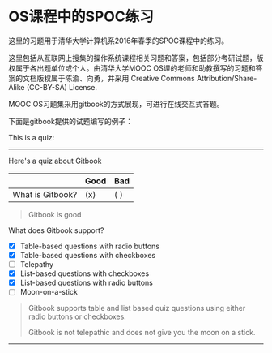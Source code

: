 # OS课程中的SPOC练习
这里的习题用于清华大学计算机系2016年春季的SPOC课程中的练习。


这里包括从互联网上搜集的操作系统课程相关习题和答案，包括部分考研试题，版权属于各出题单位或个人。由清华大学MOOC OS课的老师和助教撰写的习题和答案的文档版权属于陈渝、向勇，并采用 Creative Commons Attribution/Share-Alike (CC-BY-SA) License.

MOOC OS习题集采用gitbook的方式展现，可进行在线交互式答题。

下面是gitbook提供的试题编写的例子：

This is a quiz:

---

Here's a quiz about Gitbook

|                  | Good | Bad |
| ---------------- | ---- | --- |
| What is Gitbook? | (x)  | ( ) |

> Gitbook is good

What does Gitbook support?
- [x] Table-based questions with radio buttons
- [x] Table-based questions with checkboxes
- [ ] Telepathy
- [x] List-based questions with checkboxes
- [x] List-based questions with radio buttons
- [ ] Moon-on-a-stick

> Gitbook supports table and list based quiz questions using either radio buttons or checkboxes.
>
> Gitbook is not telepathic and does not give you the moon on a stick.

---

